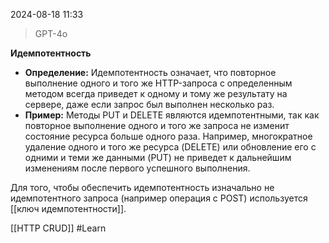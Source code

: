 2024-08-18 11:33




>GPT-4o

**Идемпотентность**

- **Определение:** Идемпотентность означает, что повторное выполнение одного и того же HTTP-запроса с определенным методом всегда приведет к одному и тому же результату на сервере, даже если запрос был выполнен несколько раз.
- **Пример:** Методы PUT и DELETE являются идемпотентными, так как повторное выполнение одного и того же запроса не изменит состояние ресурса больше одного раза. Например, многократное удаление одного и того же ресурса (DELETE) или обновление его с одними и теми же данными (PUT) не приведет к дальнейшим изменениям после первого успешного выполнения.

 Для того, чтобы обеспечить идемпотентность изначально не идемпотентного запроса (например операция с POST) используется [[ключ идемпотентности]].



[[HTTP CRUD]]
#Learn